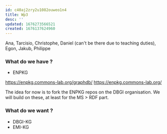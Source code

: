 ```yaml
---
id: c40aj2zry2u1082ouweo1n4
title: Wp3
desc: ''
updated: 1676273566521
created: 1676137624960
---
```



Ana, Tarcisio, Christophe, Daniel (can't be there due to teaching duties), Egon, Jakub, Philippe

### What do we have ?

- ENPKG 

https://enpkg.commons-lab.org/graphdb/
https://enpkg.commons-lab.org/

The idea for now is to fork the ENPKG repos on the DBGI organisation.
We will build on these, at least for the MS > RDF part. 



### What do we want ?

- DBGI-KG
- EMI-KG
